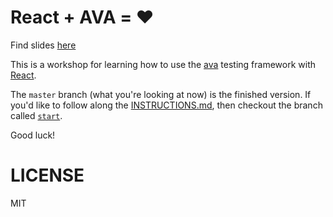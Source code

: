 # React + AVA = ❤️

Find slides [here](http://kcd.im/react-ava)

This is a workshop for learning how to use the [ava](https://npmjs.org/package/ava)
testing framework with [React](https://npmjs.org/package/react).

The `master` branch (what you're looking at now) is the finished version.
If you'd like to follow along the [INSTRUCTIONS.md](INSTRUCTIONS.md),
then checkout the branch called [`start`](tree/start).

Good luck!

# LICENSE

MIT

